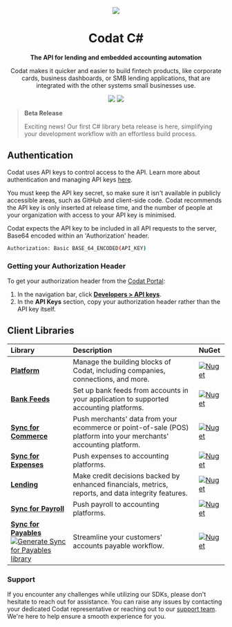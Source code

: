 ﻿<div align="center">
    <picture>
        <source srcset="https://user-images.githubusercontent.com/6267663/221800355-0995e4ad-a386-4943-a4c2-e620341a5155.svg" media="(prefers-color-scheme: dark)">
        <img src="https://user-images.githubusercontent.com/6267663/221800359-b7f7776c-a44f-4384-8dd0-d9f7d5caef7d.svg">
    </picture>
    <h1>Codat C#</h1>
        <p><strong>The API for lending and embedded accounting automation</strong></p>
        <p>Codat makes it quicker and easier to build fintech products, like corporate cards, business dashboards, or SMB lending applications, that are integrated with the other systems small businesses use.</p>
    <a href="https://docs.codat.io/using-the-api/overview"><img src="https://img.shields.io/static/v1?label=Docs&message=API Ref&color=4c2cec&style=for-the-badge" /></a>
    <a href="https://opensource.org/licenses/MIT"><img src="https://img.shields.io/badge/License-MIT-blue.svg?style=for-the-badge" /></a>
</div>

> **Beta Release**
>
> Exciting news! Our first C# library beta release is here, simplifying your development workflow with an effortless build process.

## Authentication

Codat uses API keys to control access to the API. 
Learn more about authentication and managing API keys [here](https://docs.codat.io/using-the-api/authentication).

You must keep the API key secret, so make sure it isn't available in publicly accessible areas, such as GitHub and client-side code.
Codat recommends the API key is only inserted at release time, and the number of people at your organization with access to your API key is minimised.

Codat expects the API key to be included in all API requests to the server, Base64 encoded within an 'Authorization' header.

```bash
Authorization: Basic BASE_64_ENCODED(API_KEY)
```

### Getting your Authorization Header

To get your authorization header from the [Codat Portal](https://app.codat.io):

1. In the navigation bar, click [**Developers > API keys**](https://app.codat.io/developers/api-keys).
2. In the **API Keys** section, copy your authorization header rather than the API key itself.

## Client Libraries

<!-- Start Codat Client Libraries -->
| Library | Description | NuGet |
| :- | :- | :- |
| **[Platform](https://github.com/codatio/client-sdk-csharp/tree/main/platform)** | Manage the building blocks of Codat, including companies, connections, and more. | [![Nuget](https://img.shields.io/nuget/v/Codat.Platform)](https://www.nuget.org/packages/Codat.Platform) |
| **[Bank Feeds](https://github.com/codatio/client-sdk-csharp/tree/main/bank-feeds)** | Set up bank feeds from accounts in your application to supported accounting platforms. | [![Nuget](https://img.shields.io/nuget/v/Codat.BankFeeds)](https://www.nuget.org/packages/Codat.BankFeeds) |
| **[Sync for Commerce](https://github.com/codatio/client-sdk-csharp/tree/main/sync-for-commerce)** | Push merchants' data from your ecommerce or point-of-sale (POS) platform into your merchants' accounting platform. | [![Nuget](https://img.shields.io/nuget/v/Codat.Sync.Commerce)](https://www.nuget.org/packages/Codat.Sync.Commerce) |
| **[Sync for Expenses](https://github.com/codatio/client-sdk-csharp/tree/main/sync-for-expenses)** | Push expenses to accounting platforms. | [![Nuget](https://img.shields.io/nuget/v/Codat.Sync.Expenses)](https://www.nuget.org/packages/Codat.Sync.Expenses) |
| **[Lending](https://github.com/codatio/client-sdk-csharp/tree/main/lending)** | Make credit decisions backed by enhanced financials, metrics, reports, and data integrity features. | [![Nuget](https://img.shields.io/nuget/v/Codat.Lending)](https://www.nuget.org/packages/Codat.Lending) |
| **[Sync for Payroll](https://github.com/codatio/client-sdk-csharp/tree/main/sync-for-payroll)** | Push payroll to accounting platforms. | [![Nuget](https://img.shields.io/nuget/v/Codat.Sync.Payroll)](https://www.nuget.org/packages/Codat.Sync.Payroll) |
| **[Sync for Payables](https://github.com/codatio/client-sdk-csharp/tree/main/sync-for-payables)**<br/>[![Generate Sync for Payables library](https://github.com/codatio/client-sdk-csharp/actions/workflows/sync_for_payables_generate.yaml/badge.svg)](https://github.com/codatio/client-sdk-csharp/actions/workflows/sync_for_payables_generate.yaml) | Streamline your customers' accounts payable workflow. | [![Nuget](https://img.shields.io/nuget/v/Codat.Sync.Payables)](https://www.nuget.org/packages/Codat.Sync.Payables) |
<!-- End Codat Client Libraries -->

<!-- Start Codat Support Notes -->
### Support

If you encounter any challenges while utilizing our SDKs, please don't hesitate to reach out for assistance. 
You can raise any issues by contacting your dedicated Codat representative or reaching out to our [support team](mailto:support@codat.io).
We're here to help ensure a smooth experience for you.
<!-- End Codat Support Notes -->
